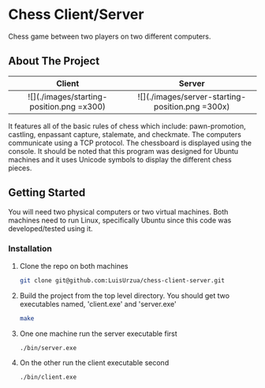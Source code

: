 # Chess Client/Server
Chess game between two players on two different computers.

<!-- ABOUT THE PROJECT -->
## About The Project

Client                     |  Server
:-------------------------:|:-------------------------:
![](./images/starting-position.png =x300)  |  ![](./images/server-starting-position.png =300x)

<!-- <img src="images/starting-position.png" width="300"><img src="images/server-starting-position.png" width="300"> -->


It features all of the basic rules of chess which include: pawn-promotion, castling, enpassant capture, stalemate, and checkmate. The computers communicate using a TCP protocol. The chessboard is displayed using the console. It should be noted that this program was designed for Ubuntu machines and it uses Unicode symbols to display the different chess pieces.

<!-- GETTING STARTED -->
## Getting Started
You will need two physical computers or two virtual machines. Both machines need to run Linux, specifically Ubuntu since this code was developed/tested using it.

### Installation
1. Clone the repo on both machines
   ```sh
   git clone git@github.com:LuisUrzua/chess-client-server.git
   ```
2. Build the project from the top level directory. You should get two executables named, 'client.exe' and 'server.exe'
   ```sh
   make
   ```
3. One one machine run the server executable first
   ```sh
   ./bin/server.exe
   ```
4. On the other run the client executable second
   ```sh
   ./bin/client.exe
   ```

